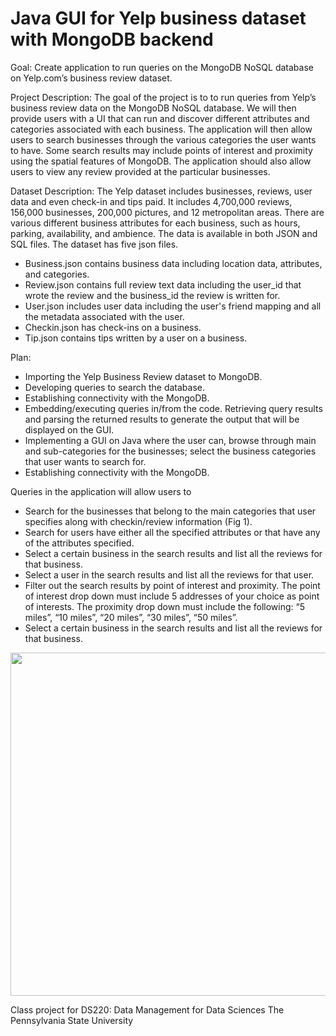 # Java GUI for Yelp business dataset with MongoDB backend 

Goal:
Create application to run queries on the MongoDB NoSQL database on Yelp.com’s
business review dataset.

Project Description:
The goal of the project is to to run queries from Yelp’s business review data on the
MongoDB NoSQL database. We will then provide users with a UI that can run and
discover different attributes and categories associated with each business. The
application will then allow users to search businesses through the various categories
the user wants to have. Some search results may include points of interest and
proximity using the spatial features of MongoDB. The application should also allow
users to view any review provided at the particular businesses.

Dataset Description:
The Yelp dataset includes businesses, reviews, user data and even check-in and tips
paid. It includes 4,700,000 reviews, 156,000 businesses, 200,000 pictures, and 12
metropolitan areas. There are various different business attributes for each business,
such as hours, parking, availability, and ambience. The data is available in both JSON
and SQL files. The dataset has five json files.
  
  - Business.json contains business data including location data, attributes, and
  categories.
  - Review.json contains full review text data including the user_id that wrote the
  review and the business_id the review is written for.
  - User.json includes user data including the user's friend mapping and all the
  metadata associated with the user.
  - Checkin.json has check-ins on a business.
  - Tip.json contains tips written by a user on a business.

Plan:
  - Importing the Yelp Business Review dataset to MongoDB.
  - Developing queries to search the database.
  - Establishing connectivity with the MongoDB.
  - Embedding/executing queries in/from the code. Retrieving query results and parsing
    the returned results to generate the output that will be displayed on the GUI.
  - Implementing a GUI on Java where the user can, browse through main and
    sub-categories for the businesses; select the business categories that
    user wants to search for.
  - Establishing connectivity with the MongoDB.

Queries in the application will allow users to
  - Search for the businesses that belong to the main categories that user specifies
    along with checkin/review information (Fig 1).
  - Search for users have either all the specified attributes or that have any of the
    attributes specified.
  - Select a certain business in the search results and list all the reviews for that
    business.
  - Select a user in the search results and list all the reviews for that user.
  - Filter out the search results by point of interest and proximity. The point of
    interest drop down must include 5 addresses of your choice as point of interests.
    The proximity drop down must include the following: “5 miles”, “10 miles”, “20
    miles”, “30 miles”, “50 miles”.
  - Select a certain business in the search results and list all the reviews for that
    business.
<p align="center">
  <img width="667" height="549" src="https://raw.githubusercontent.com/TejasShahpuri/Yelp-MongoDB/master/Pics/screenshot.jpg">
</p>

Class project for DS220: Data Management for Data Sciences
The Pennsylvania State University
